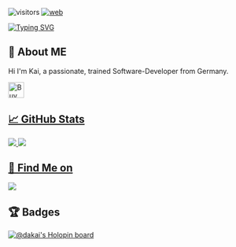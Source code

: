 ![visitors](https://visitor-badge.laobi.icu/badge?page_id=da-Kai.visitor-badge)
[![web](https://img.shields.io/badge/web-da--kai.github.io-green)](https://da-kai.github.io/)

[![Typing SVG](http://readme-typing-svg.herokuapp.com?font=Fira+Code&duration=4000&pause=5000&color=22A7F7&center=true&vCenter=true&random=false&width=435&lines=Hi+👋%2C+Im+da-Kai)](https://git.io/typing-svg)

## 👤 About ME
Hi I'm Kai, a passionate, trained Software-Developer from Germany.

<a href='https://ko-fi.com/daKai' target='_blank'><img height='32' style='border:0px;height:32px;' src='https://az743702.vo.msecnd.net/cdn/kofi3.png?v=0' border='0' alt='Buy Me a Coffee' />

## 📈 GitHub Stats
![](https://github-readme-stats.vercel.app/api?username=da-kai&theme=dark&hide_border=true&include_all_commits=false&count_private=false)
![](https://github-readme-streak-stats.herokuapp.com/?user=da-kai&theme=dark&hide_border=true)<br/>

## 🔗 Find Me on
[![](https://cdn.thingiverse.com/site/img/favicons/favicon-32x32.png)](https://www.thingiverse.com/da_kai)

## 🏆 Badges

<!-- ![](https://github-profile-trophy.vercel.app/?username=da-kai&theme=dark) -->

[![@dakai's Holopin board](https://holopin.me/dakai)](https://holopin.io/@dakai)
